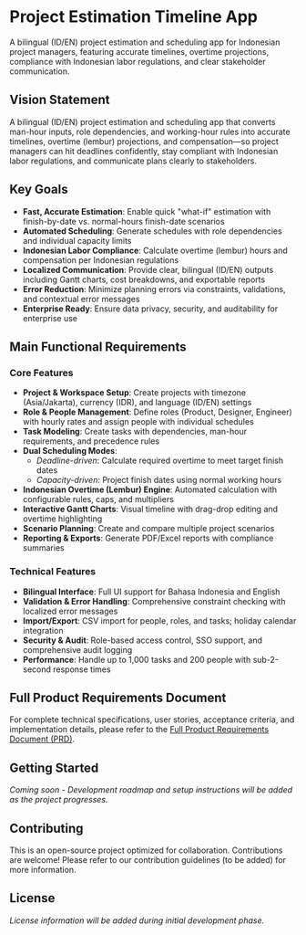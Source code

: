 # Project Estimation Timeline App

A bilingual (ID/EN) project estimation and scheduling app for Indonesian project managers, featuring accurate timelines, overtime projections, compliance with Indonesian labor regulations, and clear stakeholder communication.

## Vision Statement

A bilingual (ID/EN) project estimation and scheduling app that converts man-hour inputs, role dependencies, and working-hour rules into accurate timelines, overtime (lembur) projections, and compensation—so project managers can hit deadlines confidently, stay compliant with Indonesian labor regulations, and communicate plans clearly to stakeholders.

## Key Goals

- **Fast, Accurate Estimation**: Enable quick "what-if" estimation with finish-by-date vs. normal-hours finish-date scenarios
- **Automated Scheduling**: Generate schedules with role dependencies and individual capacity limits
- **Indonesian Labor Compliance**: Calculate overtime (lembur) hours and compensation per Indonesian regulations
- **Localized Communication**: Provide clear, bilingual (ID/EN) outputs including Gantt charts, cost breakdowns, and exportable reports
- **Error Reduction**: Minimize planning errors via constraints, validations, and contextual error messages
- **Enterprise Ready**: Ensure data privacy, security, and auditability for enterprise use

## Main Functional Requirements

### Core Features
- **Project & Workspace Setup**: Create projects with timezone (Asia/Jakarta), currency (IDR), and language (ID/EN) settings
- **Role & People Management**: Define roles (Product, Designer, Engineer) with hourly rates and assign people with individual schedules
- **Task Modeling**: Create tasks with dependencies, man-hour requirements, and precedence rules
- **Dual Scheduling Modes**:
  - *Deadline-driven*: Calculate required overtime to meet target finish dates
  - *Capacity-driven*: Project finish dates using normal working hours
- **Indonesian Overtime (Lembur) Engine**: Automated calculation with configurable rules, caps, and multipliers
- **Interactive Gantt Charts**: Visual timeline with drag-drop editing and overtime highlighting
- **Scenario Planning**: Create and compare multiple project scenarios
- **Reporting & Exports**: Generate PDF/Excel reports with compliance summaries

### Technical Features
- **Bilingual Interface**: Full UI support for Bahasa Indonesia and English
- **Validation & Error Handling**: Comprehensive constraint checking with localized error messages
- **Import/Export**: CSV import for people, roles, and tasks; holiday calendar integration
- **Security & Audit**: Role-based access control, SSO support, and comprehensive audit logging
- **Performance**: Handle up to 1,000 tasks and 200 people with sub-2-second response times

## Full Product Requirements Document

For complete technical specifications, user stories, acceptance criteria, and implementation details, please refer to the [Full Product Requirements Document (PRD)](https://chatgpt.com/canvas/shared/68b5ca5a0db08191bb5486695e55a62a).

## Getting Started

*Coming soon - Development roadmap and setup instructions will be added as the project progresses.*

## Contributing

This is an open-source project optimized for collaboration. Contributions are welcome! Please refer to our contribution guidelines (to be added) for more information.

## License

*License information will be added during initial development phase.*
